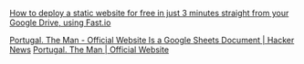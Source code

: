 
[How to deploy a static website for free in just 3 minutes straight from your Google Drive, using Fast.io](https://www.freecodecamp.org/news/how-to-deploy-a-static-website-for-free-in-only-3-minutes-with-google-drive)

[Portugal. The Man - Official Website Is a Google Sheets Document | Hacker News](https://news.ycombinator.com/item?id=38136607)
[Portugal. The Man | Official Website](https://www.portugaltheman.com/?frontpage=true)
